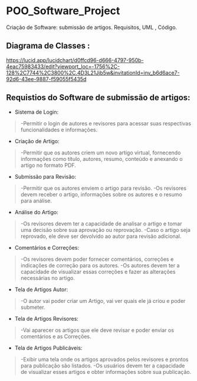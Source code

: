 # POO_Software_Project
Criação de Software: submissão de artigos. Requisitos, UML , Código.
## Diagrama de Classes : 
<a href="(https://lucid.app/lucidchart/d0ffcd96-d666-4797-950b-4eac75983433/edit?viewport_loc=-1756%2C-128%2C7744%2C3800%2C.4D3L21Jjb5w&invitationId=inv_b6d6ace7-92d6-43ee-9887-f59055f5435d)" target="_blank">https://lucid.app/lucidchart/d0ffcd96-d666-4797-950b-4eac75983433/edit?viewport_loc=-1756%2C-128%2C7744%2C3800%2C.4D3L21Jjb5w&invitationId=inv_b6d6ace7-92d6-43ee-9887-f59055f5435d</a>

## Requistios do Software de submissão de artigos:

* Sistema de Login:
>-Permitir o login de autores e revisores para acessar suas respectivas funcionalidades e informações.

* Criação de Artigo:
>-Permitir que os autores criem um novo artigo virtual, fornecendo informações como título, autores, resumo, conteúdo e anexando o artigo no formato PDF.

* Submissão para Revisão:
>-Permitir que os autores enviem o artigo para revisão.
>-Os revisores devem receber o artigo, informações sobre os autores e o resumo para análise.

* Análise do Artigo:
>-Os revisores devem ter a capacidade de analisar o artigo e tomar uma decisão sobre sua aprovação ou reprovação.
>-Caso o artigo seja reprovado, ele deve ser devolvido ao autor para revisão adicional.

* Comentários e Correções:
>-Os revisores devem poder fornecer comentários, correções e indicações de correção para os autores.
>-Os autores devem ter a capacidade de visualizar essas correções e fazer as alterações necessárias no artigo.

* Tela de Artigos Autor:
>-O autor vai poder criar um Artigo, vai ver quais ele já criou e poder submeter.

* Tela de Artigos Revisores:
>-Vai aparecer os artigos que ele deve revisar e poder enviar os comentários e as Correções.

* Tela de Artigos Publicáveis:
>-Exibir uma tela onde os artigos aprovados pelos revisores e prontos para publicação são listados.
>-Os usuários devem ter a capacidade de visualizar esses artigos e obter informações sobre sua publicação.
